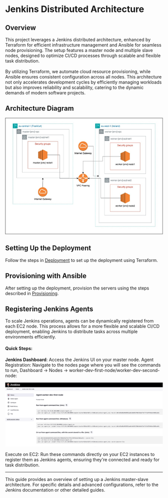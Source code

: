 
# Jenkins Distributed Architecture

## Overview

This project leverages a Jenkins distributed architecture, enhanced by Terraform for efficient infrastructure management and Ansible for seamless node provisioning. The setup features a master node and multiple slave nodes, designed to optimize CI/CD processes through scalable and flexible task distribution. 
<br>
<br>
By utilizing Terraform, we automate cloud resource provisioning, while Ansible ensures consistent configuration across all nodes. This architecture not only accelerates development cycles by efficiently managing workloads but also improves reliability and scalability, catering to the dynamic demands of modern software projects.

## Architecture Diagram


![architecture_diagram](docs/images/architecture.jpg)


## Setting Up the Deployment

Follow the steps in [Deployment](./deployment/README.md) to set up the deployment using Terraform.

## Provisioning with Ansible

After setting up the deployment, provision the servers using the steps described in [Provisioning](./provisioning/README.md).

## Registering Jenkins Agents
To scale Jenkins operations, agents can be dynamically registered from each EC2 node. This process allows for a more flexible and scalable CI/CD deployment, enabling Jenkins to distribute tasks across multiple environments efficiently.

#### Quick Steps: <br>

<b>Jenkins Dashboard</b>: Access the Jenkins UI on your master node.
Agent Registration: Navigate to the nodes page where you will see the commands to run, Dashboard -> Nodes -> worker-dev-first-node/worker-dev-second-node:

![agent_commands](docs/images/agent_commands.png)


Execute on EC2: Run these commands directly on your EC2 instances to register them as Jenkins agents, ensuring they're connected and ready for task distribution.

---

This guide provides an overview of setting up a Jenkins master-slave architecture. For specific details and advanced configurations, refer to the Jenkins documentation or other detailed guides.
